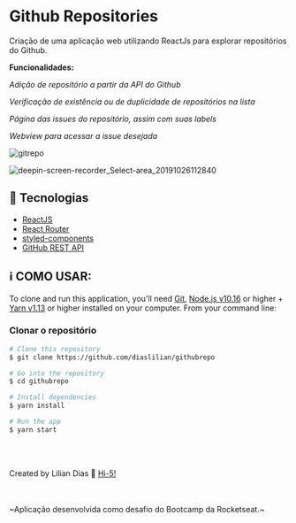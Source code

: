 # Github Repositories
Criação de uma aplicação web utilizando ReactJs para explorar repositórios do Github.

**Funcionalidades:**

*Adição de repositório a partir da API do Github*

*Verificação de existência ou de duplicidade de repositórios na lista*

*Página das issues do repositório, assim com suas labels*

*Webview para acessar a issue desejada*


![gitrepo](https://user-images.githubusercontent.com/47895394/67609346-a8103180-f762-11e9-9bed-383dc7fe6b3b.gif)


![deepin-screen-recorder_Select-area_20191026112840](https://user-images.githubusercontent.com/47895394/67621163-1a752600-f7e4-11e9-8ffd-88c041115c07.gif)

## :rocket: Tecnologias

- [ReactJS]()
- [React Router]()
- [styled-components]()
- [GitHub REST API]()

## :information_source: COMO USAR:

To clone and run this application, you'll need [Git](https://git-scm.com), [Node.js v10.16](nodejs) or higher + [Yarn v1.13](yarn) or higher installed on your computer. From your command line:

### **Clonar o repositório**

```bash
# Clone this repository
$ git clone https://github.com/diaslilian/githubrepo

# Go into the repository
$ cd githubrepo

# Install dependencies
$ yarn install

# Run the app
$ yarn start
```

<br> <br>

Created by Lilian Dias :wave: [Hi-5!](https://www.linkedin.com/in/dias-lilian/)

<br><br>
~Aplicação desenvolvida como desafio do Bootcamp da Rocketseat.~
